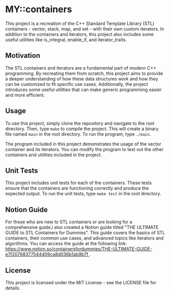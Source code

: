 # MY::containers
   <p>
      This project is a recreation of the C++ Standard Template Library (STL)
      containers - vector, stack, map, and set - with their own custom iterators.
      In addition to the containers and iterators, this project also includes
      some useful utilities like is_integral, enable_if, and iterator_traits.
    </p>
    <h2>Motivation</h2>
    <p>
      The STL containers and iterators are a fundamental part of modern C++
      programming. By recreating them from scratch, this project aims to provide
      a deeper understanding of how these data structures work and how they can be
      customized to fit specific use cases. Additionally, the project introduces
      some useful utilities that can make generic programming easier and more
      efficient.
    </p>
    <h2>Usage</h2>
    <p>
      To use this project, simply clone the repository and navigate to the root
      directory. Then, type <code>make</code> to compile the project. This will
      create a binary file named <code>main</code> in the root directory. To run
      the program, type <code>./main</code>.
    </p>
    <p>
      The program included in this project demonstrates the usage of the vector
      container and its iterators. You can modify the program to test out the
      other containers and utilities included in the project.
    </p>
    <h2>Unit Tests</h2>
    <p>
      This project includes unit tests for each of the containers. These tests
      ensure that the containers are functioning correctly and produce the
      expected output. To run the unit tests, type <code>make test</code> in the
      root directory.
    </p>
    <h2>Notion Guide</h2>
    <p>
      For those who are new to STL containers or are looking for a comprehensive
      guide,i also created a Notion guide titled
      "THE ULTIMATE GUIDE to STL Containers for Dummies". This guide covers the
      basics of STL containers, their common use cases, and advanced topics like
      iterators and algorithms. You can access the guide at the following link:
      <a href="https://www.notion.so/containersfordummies/THE-ULTIMATE-GUIDE-e7f20768377544409ca8d036b1ab9b7f">
        https://www.notion.so/containersfordummies/THE-ULTIMATE-GUIDE-e7f20768377544409ca8d036b1ab9b7f
      </a>.
    </p>
    <h2>License</h2>
    <p>
      This project is licensed under the MIT License - see the LICENSE file for
      details.
    </p>
